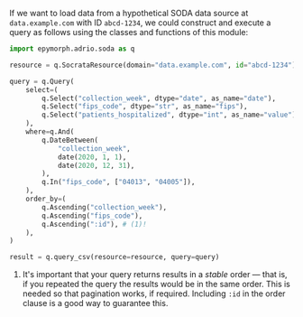 If we want to load data from a hypothetical SODA data source at `data.example.com` 
with ID `abcd-1234`, we could construct and execute a query as follows using
the classes and functions of this module:

``` python
import epymorph.adrio.soda as q

resource = q.SocrataResource(domain="data.example.com", id="abcd-1234")

query = q.Query(
    select=(
        q.Select("collection_week", dtype="date", as_name="date"),
        q.Select("fips_code", dtype="str", as_name="fips"),
        q.Select("patients_hospitalized", dtype="int", as_name="value"),
    ),
    where=q.And(
        q.DateBetween(
            "collection_week",
            date(2020, 1, 1),
            date(2020, 12, 31),
        ),
        q.In("fips_code", ["04013", "04005"]),
    ),
    order_by=(
        q.Ascending("collection_week"),
        q.Ascending("fips_code"),
        q.Ascending(":id"), # (1)!
    ),
)

result = q.query_csv(resource=resource, query=query)
```

1.  It's important that your query returns results in a _stable_ order &mdash; that is,
    if you repeated the query the results would be in the same order. This is needed so
    that pagination works, if required. Including `:id` in the order clause is a good way
    to guarantee this.
